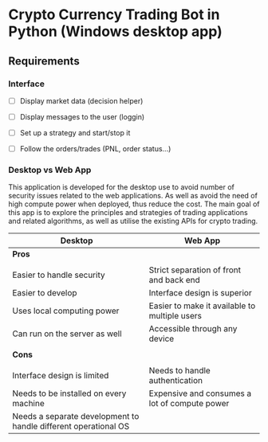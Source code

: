 # Crypto Currency Trading Bot in Python (Windows desktop app)

## Requirements
### Interface
- [ ] Display market data (decision helper)
- [ ] Display messages to the user (loggin)
- [ ] Set up a strategy and start/stop it
- [ ] Follow the orders/trades (PNL, order status...)




### Desktop vs Web App
This application is developed for the desktop use to avoid number of security issues related to the web applications. As well as avoid the need of high compute power when deployed, thus reduce the cost. The main goal of this app is to explore the principles and strategies of trading applications and related algorithms, as well as utilise the existing APIs for crypto trading. 

| Desktop | Web App|
| ------ | ----- |
| **Pros**| 
||
|Easier to handle security| Strict separation of front and back end|
|Easier to develop | Interface design is superior |
|Uses local computing power| Easier to make it available to multiple users|
|Can run on the server as well| Accessible through any device|
||
| **Cons** |
||
| Interface design is limited| Needs to handle authentication |
| Needs to be installed on every machine| Expensive and consumes a lot of compute power |
| Needs a separate development to handle different operational OS | 
